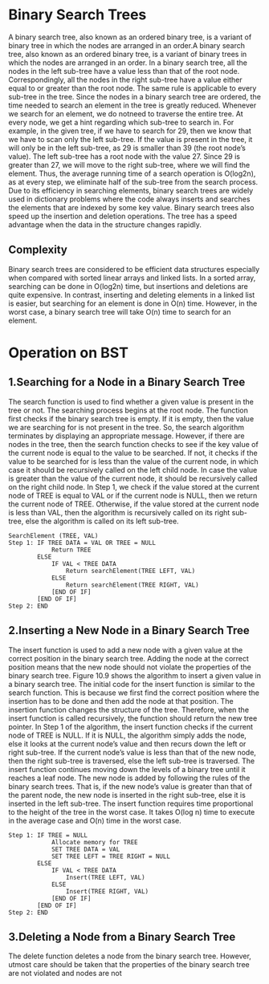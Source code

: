 # Binary Search Trees
A binary search tree, also known as an ordered binary tree, is a variant of binary tree in which the
nodes are arranged in an order.A binary search tree, also known as an ordered binary tree, is a variant 
of binary trees in which the nodes are arranged in an order.
In a binary search tree, all the nodes in the left sub-tree have a value less than that of the root
node. Correspondingly, all the nodes in the right sub-tree have a value either equal to or greater
than the root node. The same rule is applicable to every sub-tree in the tree.
Since the nodes in a binary search tree are ordered, the
time needed to search an element in the tree is greatly
reduced. Whenever we search for an element, we do notneed to traverse the entire tree. At every node, 
we get a hint regarding which sub-tree to search
in. For example, in the given tree, if we have to search for 29, then we know that we have to scan
only the left sub-tree. If the value is present in the tree, it will only be in the left sub-tree, as 29 is
smaller than 39 (the root node’s value). The left sub-tree has a root node with the value 27. Since
29 is greater than 27, we will move to the right sub-tree, where we will find the element. Thus, the
average running time of a search operation is O(log2n), as at every step, we eliminate half of the
sub-tree from the search process. Due to its efficiency in searching elements, binary search trees
are widely used in dictionary problems where the code always inserts and searches the elements
that are indexed by some key value.
Binary search trees also speed up the insertion and deletion operations. The tree has a speed
advantage when the data in the structure changes rapidly.
## Complexity
Binary search trees are considered to be efficient data structures especially when compared with
sorted linear arrays and linked lists. In a sorted array, searching can be done in O(log2n) time, but
insertions and deletions are quite expensive. In contrast, inserting and deleting elements in a linked
list is easier, but searching for an element is done in O(n) time.
However, in the worst case, a binary search tree will take O(n)
time to search for an element.
# Operation on BST
## 1.Searching for a Node in a Binary Search Tree
The search function is used to find
whether a given value is present in
the tree or not. The searching process begins at the
root node. The function first checks if the binary
search tree is empty. If it is empty, then the value
we are searching for is not present in the tree. So,
the search algorithm terminates by displaying an
appropriate message. However, if there are nodes
in the tree, then the search function checks to see
if the key value of the current node is equal to the
value to be searched. If not, it checks if the value to
be searched for is less than the value of the current
node, in which case it should be recursively called on
the left child node. In case the value is greater than
the value of the current node, it should be recursively
called on the right child node.
In Step 1, we check if the value stored at the current node of TREE is
equal to VAL or if the current node is NULL, then we return
the current node of TREE. Otherwise, if the value stored at
the current node is less than VAL, then the algorithm is
recursively called on its right sub-tree, else the algorithm
is called on its left sub-tree.
```
SearchElement (TREE, VAL)
Step 1: IF TREE DATA = VAL OR TREE = NULL
            Return TREE
        ELSE
            IF VAL < TREE DATA
                Return searchElement(TREE LEFT, VAL)
            ELSE
                Return searchElement(TREE RIGHT, VAL)
            [END OF IF]
        [END OF IF]
Step 2: END
```
## 2.Inserting a New Node in a Binary Search Tree
The insert function is used to add a new node with a given
value at the correct position in the binary search tree.
Adding the node at the correct position means that the new
node should not violate the properties of the binary search tree. Figure 10.9 shows the algorithm
to insert a given value in a binary search tree.
The initial code for the insert function is similar to the search function. This is because we first
find the correct position where the insertion has to be done and then add the node at that position.
The insertion function changes the structure of the tree. Therefore, when the insert function is
called recursively, the function should return the new tree pointer.
In Step 1 of the algorithm, the insert function
checks if the current node of TREE is NULL. If it is
NULL, the algorithm simply adds the node, else
it looks at the current node’s value and then
recurs down the left or right sub-tree.
If the current node’s value is less than that
of the new node, then the right sub-tree is
traversed, else the left sub-tree is traversed.
The insert function continues moving down
the levels of a binary tree until it reaches a
leaf node. The new node is added by following
the rules of the binary search trees. That is,
if the new node’s value is greater than that
of the parent node, the new node is inserted
in the right sub-tree, else it is inserted in the
left sub-tree. The insert function requires time
proportional to the height of the tree in the
worst case. It takes O(log n) time to execute
in the average case and O(n) time in the worst
case.
```
Step 1: IF TREE = NULL
            Allocate memory for TREE
            SET TREE DATA = VAL
            SET TREE LEFT = TREE RIGHT = NULL
        ELSE
            IF VAL < TREE DATA
                Insert(TREE LEFT, VAL)
            ELSE
                Insert(TREE RIGHT, VAL)
            [END OF IF]
        [END OF IF]
Step 2: END

```
## 3.Deleting a Node from a Binary Search Tree
The delete function deletes a node from the
binary search tree. However, utmost care
should be taken that the properties of the binary
search tree are not violated and nodes are not
